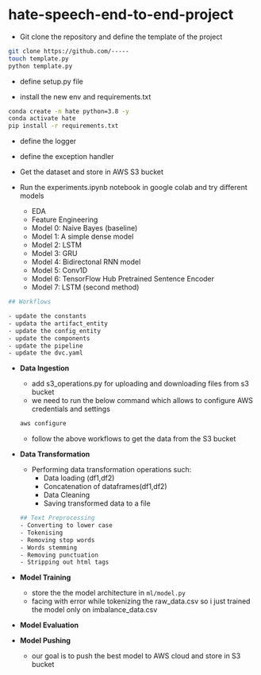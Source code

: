 # hate-speech-end-to-end-project


- Git clone the repository and define the template of the project
```bash
git clone https://github.com/-----
touch template.py
python template.py
```

- define setup.py file

- install the new env and requirements.txt
```bash
conda create -n hate python=3.8 -y
conda activate hate
pip install -r requirements.txt
```

- define the logger
- define the exception handler

- Get the dataset and store in AWS S3 bucket
- Run the experiments.ipynb notebook in google colab and try different models
    - EDA
    - Feature Engineering
    - Model 0: Naive Bayes (baseline)
    - Model 1: A simple dense model
    - Model 2: LSTM
    - Model 3: GRU
    - Model 4: Bidirectonal RNN model
    - Model 5: Conv1D
    - Model 6: TensorFlow Hub Pretrained Sentence Encoder
    - Model 7: LSTM (second method)

```bash
## Workflows

- update the constants
- updata the artifact_entity
- update the config_entity
- update the components
- update the pipeline
- update the dvc.yaml
```

- **Data Ingestion**
    - add s3_operations.py for uploading and downloading files from s3 bucket 
    - we need to run the below command which allows to configure AWS credentials and settings 
    ```bash
    aws configure
    ```
    - follow the above workflows to get the data from the S3 bucket

- **Data Transformation**
    - Performing data transformation operations such:
        - Data loading (df1,df2)
        - Concatenation of dataframes(df1,df2)
        - Data Cleaning
        - Saving transformed data to a file
    ```bash
    ## Text Preprocessing
    - Converting to lower case
    - Tokenising
    - Removing stop words
    - Words stemming
    - Removing punctuation
    - Stripping out html tags
    ```
- **Model Training**
    - store the the model architecture in `ml/model.py` 
    - facing with error while tokenizing the raw_data.csv so i just trained the model only on imbalance_data.csv


- **Model Evaluation**

- **Model Pushing**
    - our goal is to push the best model to AWS cloud and store in S3 bucket
